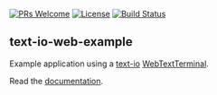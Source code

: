 [![PRs Welcome](https://img.shields.io/badge/PRs-welcome-brightgreen.svg?style=flat-square)](http://makeapullrequest.com)
[![License](https://img.shields.io/badge/License-Apache%202.0-blue.svg)](https://github.com/beryx/text-io-web-example/blob/master/LICENSE)
[![Build Status](https://img.shields.io/travis/beryx/text-io-web-example/master.svg?label=Build)](https://travis-ci.org/beryx/text-io-web-example)
## text-io-web-example ##

Example application using a [text-io](https://github.com/beryx/text-io) [WebTextTerminal](http://text-io.beryx.org/releases/latest/#web_text_term).

Read the [documentation](http://text-io-web-example.beryx.org/releases/latest/).
